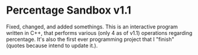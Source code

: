 # Percentage Sandbox v1.1
Fixed, changed, and added somethings.
This is an interactive program written in C++, that performs various (only 4 as of v1.1) operations regarding percentage.
It's also the first ever programming project that I "finish" (quotes because intend to update it.).